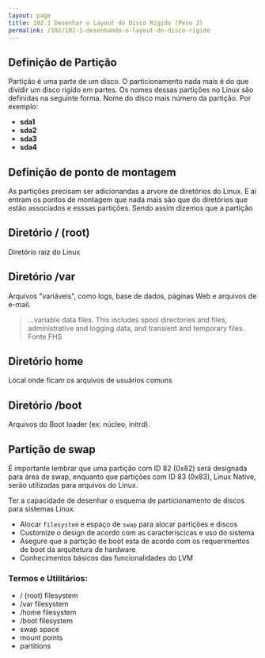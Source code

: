 ```yaml
---
layout: page
title: 102.1 Desenhar o Layout do Disco Rigido (Peso 2)
permalink: /102/102-1-desenhando-o-layout-do-disco-rigido
---
```


## Definição de Partição

Partição é uma parte de um disco. O particionamento nada mais é do que dividir um disco rigido em partes. Os nomes dessas partições no Linux são definidas na seguinte forma. Nome do disco mais número da partição. Por exemplo:


* **sda1**
* **sda2**
* **sda3**
* **sda4**


## Definição de ponto de montagem

As partições precisam ser adicionandas a arvore de diretórios do Linux. E ai entram os pontos de montagem que nada mais são que do diretórios que estão associados e esssas partições. Sendo assim dizemos que a partição


## Diretório / (root) 

Diretório raiz do Linux	

## Diretório /var

Arquivos "variáveis", como logs, base de dados, páginas Web e arquivos de e-mail.

>...variable data files. This includes spool directories and files, administrative and logging data, and transient and temporary files.
Fonte FHS 

## Diretório home

Local onde ficam os arquivos de usuários comuns

## Diretório /boot

Arquivos do Boot loader (ex: núcleo, initrd).

## Partição de swap

É importante lembrar que uma partição com ID 82 (0x82) será designada para área de swap, enquanto que partições com ID 83 (0x83), Linux Native, serão utilizadas para arquivos do Linux.


Ter a capacidade de desenhar o esquema de particionamento  de discos para sistemas Linux.


* Alocar `filesystem` e espaço de `swap` para alocar partições e discos
* Customize o design de acordo com as caracteriscicas e uso do sistema
* Asegure que a partição de boot esta de acordo com os requerimentos de boot da arquitetura de hardware
* Conhecimentos básicos das funcionalidades do LVM

### Termos e Utilitários:

* / (root) filesystem
* /var filesystem
* /home filesystem
* /boot filesystem
* swap space
* mount points
* partitions